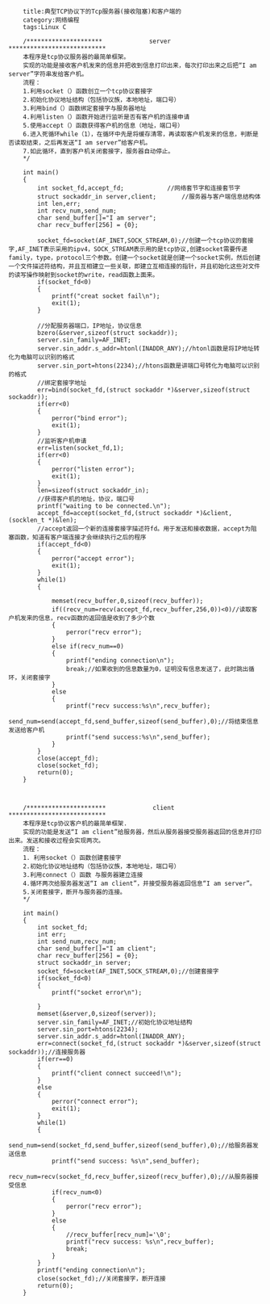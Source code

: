 		title:典型TCP协议下的Tcp服务器(接收阻塞)和客户端的
		category:网络编程
		tags:Linux C

		/*********************             server                  ***************************
		本程序是tcp协议服务器的最简单框架。
		实现的功能是接收客户机发来的信息并把收到信息打印出来，每次打印出来之后把“I am server”字符串发给客户机。
		流程：
		1.利用socket（）函数创立一个tcp协议套接字
		2.初始化协议地址结构（包括协议族，本地地址，端口号）
		3.利用bind（）函数绑定套接字与服务器地址
		4.利用listen（）函数开始进行监听是否有客户机的连接申请
		5.使用accept（）函数获得客户机的信息（地址，端口号）
		6.进入死循环while（1），在循环中先是将缓存清零，再读取客户机发来的信息，判断是否读取结束，之后再发送“I am server”给客户机。
		7.如此循环，直到客户机关闭套接字，服务器自动停止。
		*/

		int main()
		{
			int socket_fd,accept_fd;			//网络套节字和连接套节字
			struct sockaddr_in server,client;		//服务器与客户端信息结构体
			int len,err;
			int recv_num,send_num;
			char send_buffer[]="I am server";
			char recv_buffer[256] = {0};

			socket_fd=socket(AF_INET,SOCK_STREAM,0);//创建一个tcp协议的套接字,AF_INET表示采用的ipv4，SOCK_STREAM表示用的是tcp协议,创建socket需要传递family，type，protocol三个参数。创建一个socket就是创建一个socket实例，然后创建一个文件描述符结构，并且互相建立一些关联，即建立互相连接的指针，并且初始化这些对文件的读写操作映射到socket的write，read函数上面来。
			if(socket_fd<0)
			{
				printf("creat socket fail\n");
				exit(1);
			}

			//分配服务器端口，IP地址，协议信息
			bzero(&server,sizeof(struct sockaddr));
			server.sin_family=AF_INET;
			server.sin_addr.s_addr=htonl(INADDR_ANY);//htonl函数是将IP地址转化为电脑可以识别的格式
			server.sin_port=htons(2234);//htons函数是讲端口号转化为电脑可以识别的格式
			//绑定套接字地址
			err=bind(socket_fd,(struct sockaddr *)&server,sizeof(struct sockaddr));
			if(err<0)
			{
				perror("bind error");
				exit(1);
			}
			//监听客户机申请
			err=listen(socket_fd,1);
			if(err<0)
			{
				perror("listen error");
				exit(1);
			}
			len=sizeof(struct sockaddr_in);
			//获得客户机的地址，协议，端口号
			printf("waiting to be connected.\n");
			accept_fd=accept(socket_fd,(struct sockaddr *)&client,(socklen_t *)&len);
			//accept返回一个新的连接套接字描述符fd。用于发送和接收数据，accept为阻塞函数，知道有客户端连接才会继续执行之后的程序
			if(accept_fd<0)
			{
				perror("accept error");
				exit(1);
			}
			while(1)
			{

				memset(recv_buffer,0,sizeof(recv_buffer));
				if((recv_num=recv(accept_fd,recv_buffer,256,0))<0)//读取客户机发来的信息，recv函数的返回值是收到了多少个数
				{
					perror("recv error");
				}
				else if(recv_num==0)
				{
					printf("ending connection\n");
					break;//如果收到的信息数量为0，证明没有信息发送了，此时跳出循环，关闭套接字
				}
				else
				{
					printf("recv success:%s\n",recv_buffer);
					send_num=send(accept_fd,send_buffer,sizeof(send_buffer),0);//将结束信息发送给客户机
					printf("send success:%s\n",send_buffer);
				}
			}
			close(accept_fd);
			close(socket_fd);
			return(0);
		}



		/**********************             client                  ***************************
		本程序是tcp协议客户机的最简单框架.
		实现的功能是发送“I am client”给服务器，然后从服务器接受服务器返回的信息并打印出来。发送和接收过程会实现两次。
		流程：
		1. 利用socket（）函数创建套接字
		2.初始化协议地址结构（包括协议族，本地地址，端口号）
		3.利用connect（）函数 与服务器建立连接
		4.循环两次给服务器发送“I am client”，并接受服务器返回信息“I am server”。
		5.关闭套接字，断开与服务器的连接。
		*/

		int main()
		{
			int socket_fd;
			int err;
			int send_num,recv_num;
			char send_buffer[]="I am client";
			char recv_buffer[256] = {0};
			struct sockaddr_in server;
			socket_fd=socket(AF_INET,SOCK_STREAM,0);//创建套接字
			if(socket_fd<0)
			{
				printf("socket error\n");

			}
			memset(&server,0,sizeof(server));
			server.sin_family=AF_INET;//初始化协议地址结构
			server.sin_port=htons(2234);
			server.sin_addr.s_addr=htonl(INADDR_ANY);
			err=connect(socket_fd,(struct sockaddr *)&server,sizeof(struct sockaddr));//连接服务器
			if(err==0)
			{
				printf("client connect succeed!\n");
			}
			else
			{
				perror("connect error");
				exit(1);
			}
			while(1)
			{
				send_num=send(socket_fd,send_buffer,sizeof(send_buffer),0);//给服务器发送信息
				printf("send success: %s\n",send_buffer);
				recv_num=recv(socket_fd,recv_buffer,sizeof(recv_buffer),0);//从服务器接受信息
				if(recv_num<0)
				{
					perror("recv error");
				}
				else
				{
					//recv_buffer[recv_num]='\0';
					printf("recv success: %s\n",recv_buffer);
					break;
				}
			}
			printf("ending connection\n");
			close(socket_fd);//关闭套接字，断开连接
			return(0);
		}
